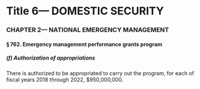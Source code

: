 
# Title 6— DOMESTIC SECURITY
### CHAPTER 2— NATIONAL EMERGENCY MANAGEMENT
#### § 762. Emergency management performance grants program
##### (f) Authorization of appropriations

There is authorized to be appropriated to carry out the program, for each of fiscal years 2018 through 2022, $950,000,000.
